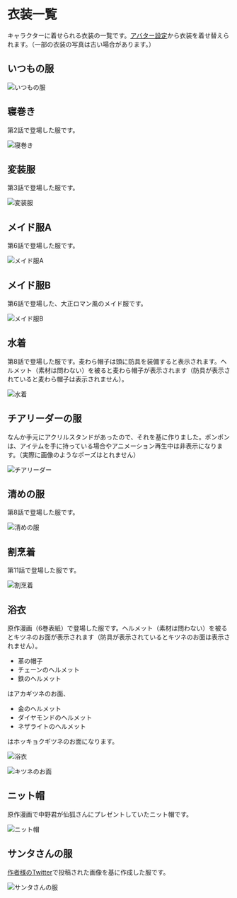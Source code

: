 # 衣装一覧
キャラクターに着せられる衣装の一覧です。[アバター設定](../SenkoSan/README.md#アバター設定)から衣装を着せ替えられます。（一部の衣装の写真は古い場合があります。）

## いつもの服
![いつもの服](README_images/通常の服.jpg)

## 寝巻き
第2話で登場した服です。

![寝巻き](README_images/寝巻き.jpg)

## 変装服
第3話で登場した服です。

![変装服](README_images/変装服.jpg)

## メイド服A
第6話で登場した服です。

![メイド服A](README_images/メイド服A.jpg)

## メイド服B
第6話で登場した、大正ロマン風のメイド服です。

![メイド服B](README_images/メイド服B.jpg)

## 水着
第8話で登場した服です。麦わら帽子は頭に防具を装備すると表示されます。ヘルメット（素材は問わない）を被ると麦わら帽子が表示されます（防具が表示されていると麦わら帽子は表示されません）。

![水着](README_images/水着.jpg)

## チアリーダーの服
なんか手元にアクリルスタンドがあったので、それを基に作りました。ポンポンは、アイテムを手に持っている場合やアニメーション再生中は非表示になります。（実際に画像のようなポーズはとれません）

![チアリーダー](README_images/チアリーダー.jpg)

## 清めの服
第8話で登場した服です。

![清めの服](README_images/清めの服.jpg)

## 割烹着
第11話で登場した服です。

![割烹着](README_images/割烹着.jpg)

## 浴衣
原作漫画（6巻表紙）で登場した服です。ヘルメット（素材は問わない）を被るとキツネのお面が表示されます（防具が表示されているとキツネのお面は表示されません）。

- 革の帽子
- チェーンのヘルメット
- 鉄のヘルメット

はアカギツネのお面、

- 金のヘルメット
- ダイヤモンドのヘルメット
- ネザライトのヘルメット

はホッキョクギツネのお面になります。

![浴衣](README_images/浴衣.jpg)

![キツネのお面](README_images/狐のお面.jpg)

## ニット帽
原作漫画で中野君が仙狐さんにプレゼントしていたニット帽です。

![ニット帽](README_images/ニット帽.jpg)

## サンタさんの服
[作者様のTwitter](https://twitter.com/rimukoro/status/1342066683704352768)で投稿された画像を基に作成した服です。

![サンタさんの服](README_images/サンタさん.jpg)